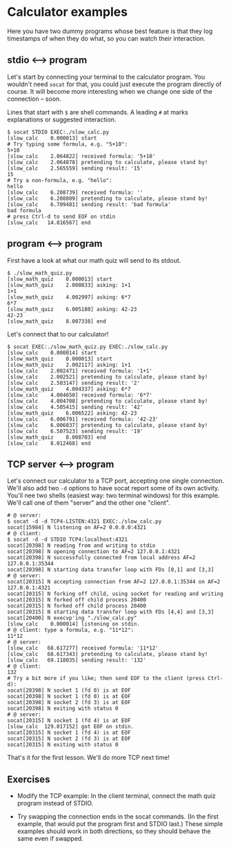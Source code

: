 ﻿
Calculator examples
===================

Here you have two dummy programs whose best feature is that they log
timestamps of when they do what, so you can watch their interaction.

stdio <—> program
-----------------

Let's start by connecting your terminal to the calculator program.
You wouldn't need `socat` for that, you could just execute the
program directly of course. It will become more interesting when
we change one side of the connection – soon.

Lines that start with `$` are shell commands.
A leading `#` at marks explanations or suggested interaction.

```
$ socat STDIO EXEC:./slow_calc.py
[slow_calc    0.000013] start
# Try typing some formula, e.g. "5+10":
5+10
[slow_calc    2.064822] received formula: '5+10'
[slow_calc    2.064878] pretending to calculate, please stand by!
[slow_calc    2.565559] sending result: '15'
15
# Try a non-formula, e.g. "hello":
hello
[slow_calc    6.208739] received formula: ''
[slow_calc    6.208809] pretending to calculate, please stand by!
[slow_calc    6.709481] sending result: 'bad formula'
bad formula
# press Ctrl-d to send EOF on stdin
[slow_calc   14.816567] end
```


program <—> program
-------------------

First have a look at what our math quiz will send to its stdout.
```
$ ./slow_math_quiz.py
[slow_math_quiz    0.000013] start
[slow_math_quiz    2.000833] asking: 1+1
1+1
[slow_math_quiz    4.002997] asking: 6*7
6*7
[slow_math_quiz    6.005180] asking: 42-23
42-23
[slow_math_quiz    8.007338] end
```

Let's connect that to our calculator!

```
$ socat EXEC:./slow_math_quiz.py EXEC:./slow_calc.py
[slow_calc    0.000014] start
[slow_math_quiz    0.000013] start
[slow_math_quiz    2.002117] asking: 1+1
[slow_calc    2.002471] received formula: '1+1'
[slow_calc    2.002521] pretending to calculate, please stand by!
[slow_calc    2.503147] sending result: '2'
[slow_math_quiz    4.004337] asking: 6*7
[slow_calc    4.004650] received formula: '6*7'
[slow_calc    4.004708] pretending to calculate, please stand by!
[slow_calc    4.505415] sending result: '42'
[slow_math_quiz    6.006522] asking: 42-23
[slow_calc    6.006791] received formula: '42-23'
[slow_calc    6.006837] pretending to calculate, please stand by!
[slow_calc    6.507523] sending result: '19'
[slow_math_quiz    8.008703] end
[slow_calc    8.012468] end
```


TCP server <—> program
----------------------

Let's connect our calculator to a TCP port, accepting one single connection.
We'll also add two `-d` options to have socat report some of its own activity.
You'll nee two shells (easiest way: two terminal windows) for this example.
We'll call one of them "server" and the other one "client".


```
# @ server:
$ socat -d -d TCP4-LISTEN:4321 EXEC:./slow_calc.py
socat[15984] N listening on AF=2 0.0.0.0:4321
# @ client:
$ socat -d -d STDIO TCP4:localhost:4321
socat[20398] N reading from and writing to stdio
socat[20398] N opening connection to AF=2 127.0.0.1:4321
socat[20398] N successfully connected from local address AF=2 127.0.0.1:35344
socat[20398] N starting data transfer loop with FDs [0,1] and [3,3]
# @ server:
socat[20315] N accepting connection from AF=2 127.0.0.1:35344 on AF=2 127.0.0.1:4321
socat[20315] N forking off child, using socket for reading and writing
socat[20315] N forked off child process 20400
socat[20315] N forked off child process 20400
socat[20315] N starting data transfer loop with FDs [4,4] and [3,3]
socat[20400] N execvp'ing "./slow_calc.py"
[slow_calc    0.000014] listening on stdin.
# @ client: type a formula, e.g. "11*12":
11*12
# @ server:
[slow_calc   68.617277] received formula: '11*12'
[slow_calc   68.617343] pretending to calculate, please stand by!
[slow_calc   69.118035] sending result: '132'
# @ client:
132
# Try a bit more if you like; then send EOF to the client (press Ctrl-d):
socat[20398] N socket 1 (fd 0) is at EOF
socat[20398] N socket 1 (fd 0) is at EOF
socat[20398] N socket 2 (fd 3) is at EOF
socat[20398] N exiting with status 0
# @ server:
socat[20315] N socket 1 (fd 4) is at EOF
[slow_calc  129.017152] got EOF on stdin.
socat[20315] N socket 1 (fd 4) is at EOF
socat[20315] N socket 2 (fd 3) is at EOF
socat[20315] N exiting with status 0
```

That's it for the first lesson. We'll do more TCP next time!


Exercises
---------
  * Modify the TCP example: In the client terminal,
    connect the math quiz program instead of STDIO.

  * Try swapping the connection ends in the socat commands.
    (In the first example, that would put the program first and STDIO last.)
    These simple examples should work in both directions,
    so they should behave the same even if swapped.













